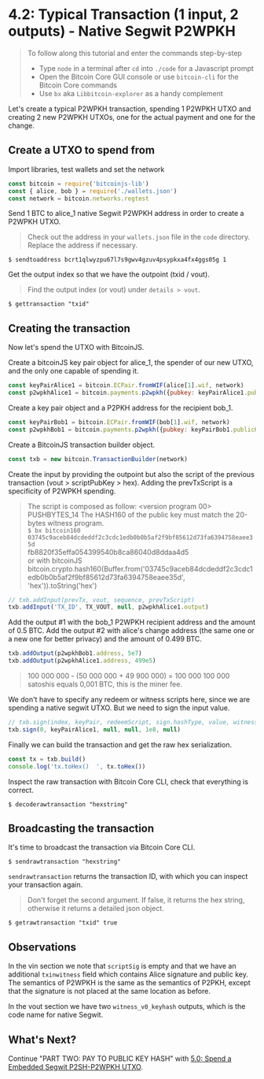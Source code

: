 # 4.2: Typical Transaction (1 input, 2 outputs) - Native Segwit P2WPKH

> To follow along this tutorial and enter the commands step-by-step
> * Type `node` in a terminal after `cd` into `./code` for a Javascript prompt
> * Open the Bitcoin Core GUI console or use `bitcoin-cli` for the Bitcoin Core commands
> * Use `bx` aka `Libbitcoin-explorer` as a handy complement 

Let's create a typical P2WPKH transaction, spending 1 P2WPKH UTXO and creating 2 new P2WPKH UTXOs, one for the actual 
payment and one for the change.


## Create a UTXO to spend from
 
Import libraries, test wallets and set the network
```javascript
const bitcoin = require('bitcoinjs-lib')
const { alice, bob } = require('./wallets.json')
const network = bitcoin.networks.regtest
```

Send 1 BTC to alice_1 native Segwit P2WPKH address in order to create a P2WPKH UTXO.
> Check out the address in your `wallets.json` file in the `code` directory. Replace the address if necessary.
```
$ sendtoaddress bcrt1qlwyzpu67l7s9gwv4gzuv4psypkxa4fx4ggs05g 1
```

Get the output index so that we have the outpoint (txid / vout).
> Find the output index (or vout) under `details > vout`.
```
$ gettransaction "txid"
```


## Creating the transaction

Now let's spend the UTXO with BitcoinJS.

Create a bitcoinJS key pair object for alice_1, the spender of our new UTXO, and the only one capable of spending it. 
```javascript
const keyPairAlice1 = bitcoin.ECPair.fromWIF(alice[1].wif, network)
const p2wpkhAlice1 = bitcoin.payments.p2wpkh({pubkey: keyPairAlice1.publicKey, network})
```

Create a key pair object and a P2PKH address for the recipient bob_1.
```javascript
const keyPairBob1 = bitcoin.ECPair.fromWIF(bob[1].wif, network)
const p2wpkhBob1 = bitcoin.payments.p2wpkh({pubkey: keyPairBob1.publicKey, network})
```

Create a BitcoinJS transaction builder object.
```javascript
const txb = new bitcoin.TransactionBuilder(network)
```

Create the input by providing the outpoint but also the script of the previous transaction (vout > scriptPubKey > hex).
Adding the prevTxScript is a specificity of P2WPKH spending.
> The script is composed as follow: <version program 00> PUSHBYTES_14 <witness program>
> The HASH160 of the public key must match the 20-bytes witness program. <br/>
> `$ bx bitcoin160 03745c9aceb84dcdeddf2c3cdc1edb0b0b5af2f9bf85612d73fa6394758eaee35d` <br/>
> fb8820f35effa054399540b8ca86040d8ddaa4d5 <br/>
> or with bitcoinJS
> bitcoin.crypto.hash160(Buffer.from('03745c9aceb84dcdeddf2c3cdc1edb0b0b5af2f9bf85612d73fa6394758eaee35d', 'hex')).toString('hex')
```javascript
// txb.addInput(prevTx, vout, sequence, prevTxScript)
txb.addInput('TX_ID', TX_VOUT, null, p2wpkhAlice1.output) 
```

Add the output #1 with the bob_1 P2WPKH recipient address and the amount of 0.5 BTC.
Add the output #2 with alice's change address (the same one or a new one for better privacy) and the amount of 0.499 BTC.
```javascript
txb.addOutput(p2wpkhBob1.address, 5e7)
txb.addOutput(p2wpkhAlice1.address, 499e5)
```

> 100 000 000 - (50 000 000 + 49 900 000) = 100 000
> 100 000 satoshis equals 0,001 BTC, this is the miner fee.

We don't have to specify any redeem or witness scripts here, since we are spending a native segwit UTXO.
But we need to sign the input value.
```javascript
// txb.sign(index, keyPair, redeemScript, sign.hashType, value, witnessScript)
txb.sign(0, keyPairAlice1, null, null, 1e8, null)
```

Finally we can build the transaction and get the raw hex serialization.
```javascript
const tx = txb.build()
console.log('tx.toHex()  ', tx.toHex())
```

Inspect the raw transaction with Bitcoin Core CLI, check that everything is correct.
```
$ decoderawtransaction "hexstring"
```


## Broadcasting the transaction

It's time to broadcast the transaction via Bitcoin Core CLI.
```
$ sendrawtransaction "hexstring"
```

`sendrawtransaction` returns the transaction ID, with which you can inspect your transaction again.
> Don't forget the second argument. If false, it returns the hex string, otherwise it returns a detailed json object.
```
$ getrawtransaction "txid" true
```


## Observations

In the vin section we note that `scriptSig` is empty and that we have an additional `txinwitness` field which contains 
Alice signature and public key. The semantics of P2WPKH is the same as the semantics of P2PKH, except that the signature 
is not placed at the same location as before.

In the vout section we have two `witness_v0_keyhash` outputs, which is the code name for native Segwit.


## What's Next?

Continue "PART TWO: PAY TO PUBLIC KEY HASH" with [5.0: Spend a Embedded Segwit P2SH-P2WPKH UTXO](05_0_P2SH_P2WPKH_Spend_1_1.md).
